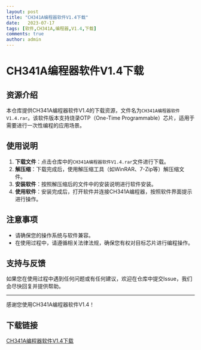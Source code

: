 ```yaml
---
layout: post
title: "CH341A编程器软件V1.4下载"
date:   2023-07-17
tags: [软件,CH341A,编程器,V1.4,下载]
comments: true
author: admin
---
```

# CH341A编程器软件V1.4下载

## 资源介绍

本仓库提供CH341A编程器软件V1.4的下载资源，文件名为`CH341A编程器软件V1.4.rar`。该软件版本支持烧录OTP（One-Time Programmable）芯片，适用于需要进行一次性编程的应用场景。

## 使用说明

1. **下载文件**：点击仓库中的`CH341A编程器软件V1.4.rar`文件进行下载。
2. **解压缩**：下载完成后，使用解压缩工具（如WinRAR、7-Zip等）解压缩文件。
3. **安装软件**：按照解压缩后的文件中的安装说明进行软件安装。
4. **使用软件**：安装完成后，打开软件并连接CH341A编程器，按照软件界面提示进行操作。

## 注意事项

- 请确保您的操作系统与软件兼容。
- 在使用过程中，请遵循相关法律法规，确保您有权对目标芯片进行编程操作。

## 支持与反馈

如果您在使用过程中遇到任何问题或有任何建议，欢迎在仓库中提交Issue，我们会尽快回复并提供帮助。

---

感谢您使用CH341A编程器软件V1.4！

## 下载链接

[CH341A编程器软件V1.4下载](https://pan.quark.cn/s/c4df7466b49f)